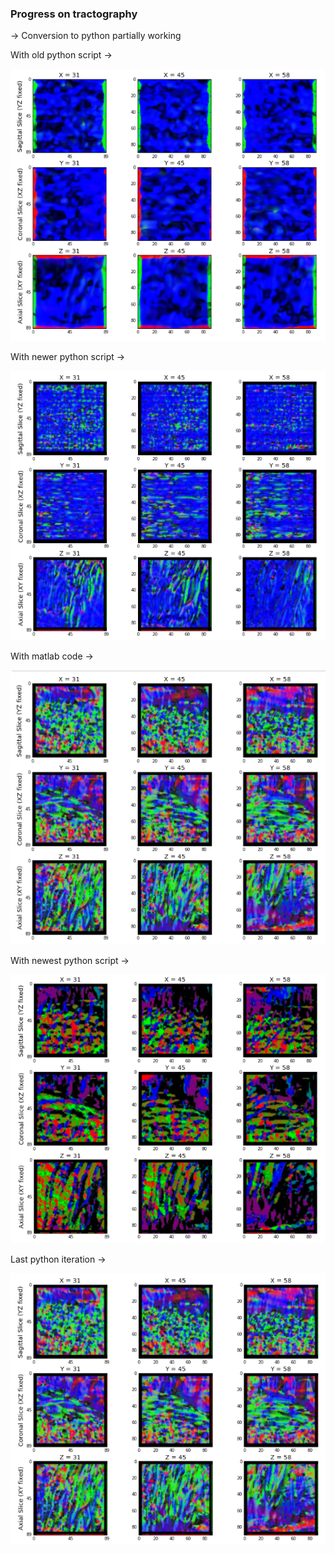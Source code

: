 ### Progress on tractography
-> Conversion to python partially working

With old python script ->


![](https://github.com/NeuroDataDesign/seelviz/blob/gh-pages/AlbertImages/tractold.png?raw=true)

With newer python script ->


![](https://github.com/NeuroDataDesign/seelviz/blob/gh-pages/AlbertImages/tractnew.png)

With matlab code ->


![](https://github.com/NeuroDataDesign/seelviz/blob/gh-pages/AlbertImages/tractideal.png)

With newest python script ->


![](https://github.com/NeuroDataDesign/seelviz/blob/gh-pages/AlbertImages/tractnewest.png)

Last python iteration ->

![](https://github.com/NeuroDataDesign/seelviz/blob/gh-pages/AlbertImages/final.png)
